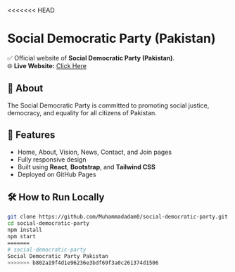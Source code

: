 <<<<<<< HEAD
# Social Democratic Party (Pakistan)

✅ Official website of **Social Democratic Party (Pakistan)**.  
🌐 **Live Website:** [Click Here](https://Muhammadadam0.github.io/social-democratic-party)

## 📌 About
The Social Democratic Party is committed to promoting social justice, democracy, and equality for all citizens of Pakistan.

## 🚀 Features
- Home, About, Vision, News, Contact, and Join pages
- Fully responsive design
- Built using **React**, **Bootstrap**, and **Tailwind CSS**
- Deployed on GitHub Pages

## 🛠️ How to Run Locally
```bash
git clone https://github.com/Muhammadadam0/social-democratic-party.git
cd social-democratic-party
npm install
npm start
=======
# social-democratic-party
Social Democratic Party Pakistan
>>>>>>> b802a19f4d1e96236e3bdf69f3a0c261374d1506
